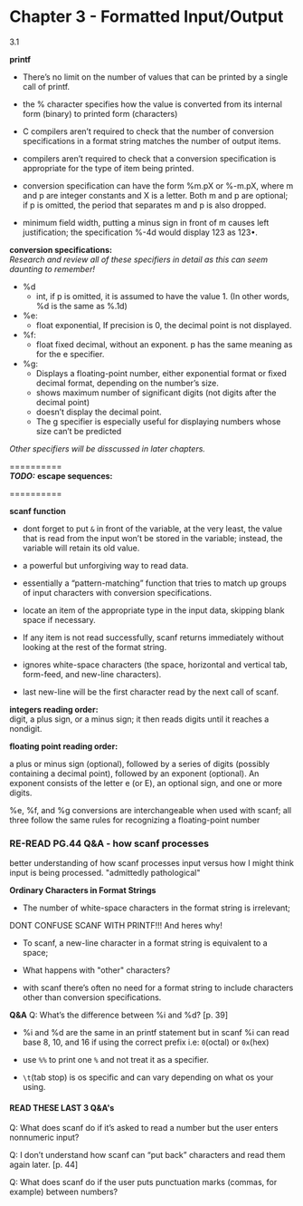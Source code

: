# Chapter 3 - Formatted Input/Output

3.1

**printf**

- There’s no limit on the number of values that can be printed by a single call of
printf.

- the % character specifies how the value is converted from its internal form
(binary) to printed form (characters)

- C compilers aren’t required to check that the number of conversion specifications
in a format string matches the number of output items.

- compilers aren’t required to check that a conversion specification is appropriate
for the type of item being printed.

- conversion specification can have the form %m.pX or %-m.pX, where
m and p are integer constants and X is a letter. Both m and p are optional;
if p is omitted, the period that separates m and p is also dropped.

- minimum field width, putting a minus sign in front of m causes left justification;
the specification %-4d would display 123 as 123•.

**conversion specifications:**  
*Research and review all of these specifiers in detail as this can seem daunting to remember!*

* %d
    - int, if p is omitted, it is assumed to have the value 1.
    (In other words, %d is the same as %.1d)  
* %e: 
    - float exponential,  If precision is 0, the decimal point is not displayed.  
* %f:
    - float fixed decimal, without an exponent. p has the same meaning as for the e specifier.  
* %g:
    - Displays a floating-point number, either exponential format
    or fixed decimal format, depending on the number’s size.
    - shows maximum number of significant digits (not digits after the decimal point)  
    - doesn’t display the decimal point.
    - The g specifier is especially useful for displaying numbers whose size can’t be
    predicted

*Other specifiers will be disscussed in later chapters.*

==========  
***TODO:*** **escape sequences:**

==========  


**scanf function**

- dont forget to put `&` in front of the variable, at the very least, the value
that is read from the input won’t be stored in the variable; instead, the variable
will retain its old value.

- a powerful but unforgiving way to read data.

- essentially a “pattern-matching” function that tries to match up groups
of input characters with conversion specifications.

- locate an item of the appropriate type in the input data, skipping blank
space if necessary.

- If any item is not read successfully, scanf returns immediately without
looking at the rest of the format string.

- ignores white-space characters (the space, horizontal and vertical tab,
form-feed, and new-line characters).

- last new-line will be the first character read by the next call of scanf.

**integers reading order:**  
digit, a plus sign, or a minus sign; it then reads
digits until it reaches a nondigit.

**floating point reading order:**  

a plus or minus sign (optional), followed by a series of digits
(possibly containing a decimal point), followed by an exponent (optional).
An exponent consists of the letter e (or E), an optional sign, and one or more digits.


 %e, %f, and %g conversions are interchangeable when used with scanf; all
three follow the same rules for recognizing a floating-point number

### RE-READ PG.44 Q&A - how scanf processes
better understanding of how scanf processes input versus how I might think input is being processed.
"admittedly pathological"

**Ordinary Characters in Format Strings**

- The number of white-space characters in the format string is irrelevant;

DONT CONFUSE SCANF WITH PRINTF!!! And heres why!

- To scanf, a new-line character in a format string is equivalent to a space; 

- What happens with "other" characters?

- with scanf there’s often no need for a format string to include characters other than
conversion specifications.


**Q&A**
Q: What’s the difference between %i and %d? [p. 39]
- %i and %d are the same in an printf statement but in scanf %i can read base 8, 10, and 16
if using the correct prefix i.e: `0`(octal) or `0x`(hex)

- use `%%` to print one `%` and not treat it as a specifier.

- `\t`(tab stop) is os specific and can vary depending on what os your using.


#### READ THESE LAST 3 Q&A's

Q: What does scanf do if it’s asked to read a number but the user enters
nonnumeric input?

Q: I don’t understand how scanf can “put back” characters and read them
again later. [p. 44]

Q: What does scanf do if the user puts punctuation marks (commas, for example)
between numbers?

